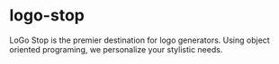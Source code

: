 # logo-stop
LoGo Stop is the premier destination for logo generators. Using object oriented programing, we personalize your stylistic needs. 
